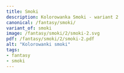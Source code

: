 ```yaml
---
title: Smoki
description: Kolorowanka Smoki - wariant 2
canonical: /fantasy/smoki/
variant_of: smoki
image: /fantasy/smoki/2/smoki-2.svg
pdf: /fantasy/smoki/2/smoki-2.pdf
alt: "Kolorowanki smoki"
tags:
- fantasy
- smoki
---
```

